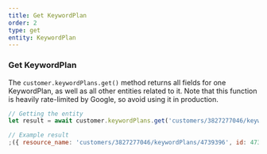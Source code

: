 ```yaml
---
title: Get KeywordPlan
order: 2
type: get
entity: KeywordPlan
---
```


### Get KeywordPlan

The `customer.keywordPlans.get()` method returns all fields for one KeywordPlan, as well as all other entities related to it. Note that this function is heavily rate-limited by Google, so avoid using it in production.

```javascript
// Getting the entity
let result = await customer.keywordPlans.get('customers/3827277046/keywordPlans/4739396')
```

```javascript
// Example result
;({ resource_name: 'customers/3827277046/keywordPlans/4739396', id: 4739396, name: 'My keyword plan' })
```
